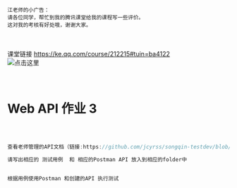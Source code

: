 ```
江老师的小广告：
请各位同学，帮忙到我的腾讯课堂给我的课程写一些评价。  
这对我的考核有好处哦，谢谢大家。
```

<br><br>
课堂链接 https://ke.qq.com/course/212215#tuin=ba4122
<br>
![点击这里](https://github.com/jcyrss/songqin-testdev/raw/master/pictures/rate.png "我的课堂")
<br><br><br>

# Web API 作业 3

```java


    
查看老师管理的API文档（链接:https://github.com/jcyrss/songqin-testdev/blob/master/webapi/doc/teacher_mgr.md），

请写出相应的 测试用例  和 相应的Postman API 放入到相应的folder中
  

根据用例使用Postman 和创建的API 执行测试




```
